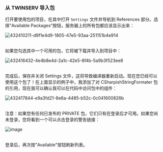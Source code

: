 ### 从 TWINSERV 导入包

打开要使用包的项目，在其中打开 `Settings` 文件并导航到 References 部分。选择"Available Packages"按钮，服务器上的所有包都应该显示出来：

![432410211-d9f1e4d9-1805-47e5-93aa-251151b4e914](/images/official/2cbdfde0e3bf629040b3613f7e3f6b49.png)
<br>
<br>

如果您勾选其中一个可用的包，它将被下载并导入到项目中：

![432416432-4e4b8e4d-2a1c-42e5-8f4b-5a9b3f523ee8](/images/official/557f8aa9997a1931124a222b516896e6.png)
<br>
<br>

完成后，保存并关闭 Settings 文件，这将导致编译器重新启动。现在您已经可以使用这个包了！在上面显示的例子中，我添加了对 CSharpishStringFormater 包的引用，现在我可以确认我可以在代码中访问包中的组件：

![432417844-e9a3fd21-8e6a-4485-b52c-0c041600826b](/images/official/7d82fa07dbfb4e2b6b5c3e8ecde24e5f.png)
<br>
<br>

注意：如果您有任何已发布的 PRIVATE 包，它们只有在登录后才可用。如果您尚未登录，您将看到一个可以点击登录的警告链接：

![image](/images/official/8ca56580c3e54a3c30d88b24375c50a2.png)
<br>
<br>

登录后，再次按"Available"按钮刷新列表。